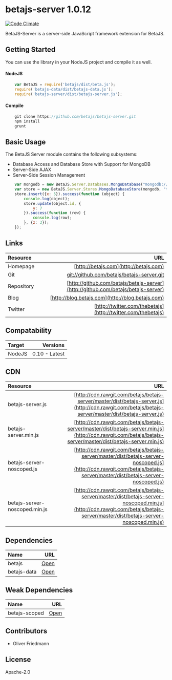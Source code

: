 # betajs-server 1.0.12
[![Code Climate](https://codeclimate.com/github/betajs/betajs-server/badges/gpa.svg)](https://codeclimate.com/github/betajs/betajs-server)


BetaJS-Server is a server-side JavaScript framework extension for BetaJS.



## Getting Started


You can use the library in your NodeJS project and compile it as well.

#### NodeJS

```javascript
	var BetaJS = require('betajs/dist/beta.js');
	require('betajs-data/dist/betajs-data.js');
	require('betajs-server/dist/betajs-server.js');
```


#### Compile

```javascript
	git clone https://github.com/betajs/betajs-server.git
	npm install
	grunt
```



## Basic Usage


The BetaJS Server module contains the following subsystems:
- Database Access and Database Store with Support for MongoDB
- Server-Side AJAX
- Server-Side Session Management


```javascript
	var mongodb = new BetaJS.Server.Databases.MongoDatabase("mongodb://localhost/test-db");
	var store = new BetaJS.Server.Stores.MongoDatabaseStore(mongodb, "test-collection");
	store.insert({x: 5}).success(function (object) {
		console.log(object);
		store.update(object.id, {
			y: 7
		}).success(function (row) {
			console.log(row);
		}, {z: 3});
	});
```



## Links
| Resource   | URL |
| :--------- | --: |
| Homepage   | [http://betajs.com](http://betajs.com) |
| Git        | [git://github.com/betajs/betajs-server.git](git://github.com/betajs/betajs-server.git) |
| Repository | [http://github.com/betajs/betajs-server](http://github.com/betajs/betajs-server) |
| Blog       | [http://blog.betajs.com](http://blog.betajs.com) | 
| Twitter    | [http://twitter.com/thebetajs](http://twitter.com/thebetajs) | 



## Compatability
| Target | Versions |
| :----- | -------: |
| NodeJS | 0.10 - Latest |


## CDN
| Resource | URL |
| :----- | -------: |
| betajs-server.js | [http://cdn.rawgit.com/betajs/betajs-server/master/dist/betajs-server.js](http://cdn.rawgit.com/betajs/betajs-server/master/dist/betajs-server.js) |
| betajs-server.min.js | [http://cdn.rawgit.com/betajs/betajs-server/master/dist/betajs-server.min.js](http://cdn.rawgit.com/betajs/betajs-server/master/dist/betajs-server.min.js) |
| betajs-server-noscoped.js | [http://cdn.rawgit.com/betajs/betajs-server/master/dist/betajs-server-noscoped.js](http://cdn.rawgit.com/betajs/betajs-server/master/dist/betajs-server-noscoped.js) |
| betajs-server-noscoped.min.js | [http://cdn.rawgit.com/betajs/betajs-server/master/dist/betajs-server-noscoped.min.js](http://cdn.rawgit.com/betajs/betajs-server/master/dist/betajs-server-noscoped.min.js) |



## Dependencies
| Name | URL |
| :----- | -------: |
| betajs | [Open](https://github.com/betajs/betajs) |
| betajs-data | [Open](https://github.com/betajs/betajs-data) |


## Weak Dependencies
| Name | URL |
| :----- | -------: |
| betajs-scoped | [Open](https://github.com/betajs/betajs-scoped) |


## Contributors

- Oliver Friedmann


## License

Apache-2.0


